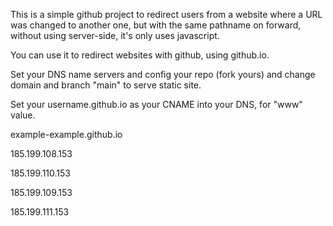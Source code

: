 This is a simple github project to redirect users from a website where a URL was changed to another one, but with the same pathname on forward, without using server-side, it's only uses javascript.

You can use it to redirect websites with github, using github.io.

Set your DNS name servers and config your repo (fork yours) and change domain and branch "main" to serve static site.

Set your username.github.io as your CNAME into your DNS, for "www" value.

example-example.github.io

185.199.108.153

185.199.110.153

185.199.109.153

185.199.111.153

